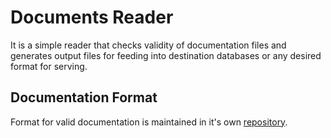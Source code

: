# Documents Reader

It is a simple reader that checks validity of documentation files and generates output files for feeding into destination databases or any desired format for serving.

## Documentation Format

Format for valid documentation is maintained in it's own [repository](https://github.com/ubrant/documents-format).

